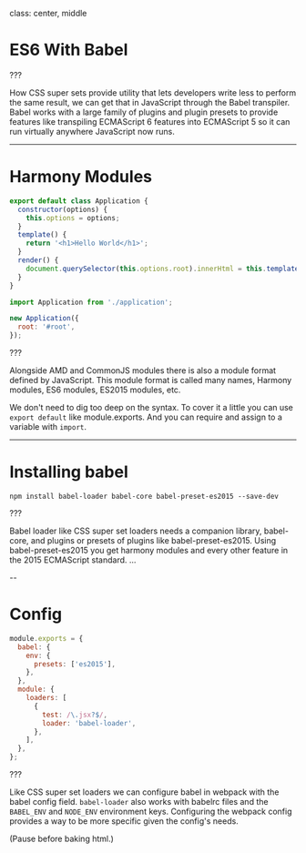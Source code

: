 class: center, middle

# ES6 With Babel

???

How CSS super sets provide utility that lets developers write less to perform the same result, we can get that in JavaScript through the Babel transpiler. Babel works with a large family of plugins and plugin presets to provide features like transpiling ECMAScript 6 features into ECMAScript 5 so it can run virtually anywhere JavaScript now runs.

---

# Harmony Modules

```js
export default class Application {
  constructor(options) {
    this.options = options;
  }
  template() {
    return '<h1>Hello World</h1>';
  }
  render() {
    document.querySelector(this.options.root).innerHtml = this.template();
  }
}
```

```js
import Application from './application';

new Application({
  root: '#root',
});
```

???

Alongside AMD and CommonJS modules there is also a module format defined by JavaScript. This module format is called many names, Harmony modules, ES6 modules, ES2015 modules, etc.

We don't need to dig too deep on the syntax. To cover it a little you can use `export default` like module.exports. And you can require and assign to a variable with `import`.

---

# Installing babel

```shell
npm install babel-loader babel-core babel-preset-es2015 --save-dev
```

???

Babel loader like CSS super set loaders needs a companion library, babel-core, and plugins or presets of plugins like babel-preset-es2015. Using babel-preset-es2015 you get harmony modules and every other feature in the 2015 ECMAScript standard. ...

--

# Config

```js
module.exports = {
  babel: {
    env: {
      presets: ['es2015'],
    },
  },
  module: {
    loaders: [
      {
        test: /\.jsx?$/,
        loader: 'babel-loader',
      },
    ],
  },
};
```

???

Like CSS super set loaders we can configure babel in webpack with the babel config field. `babel-loader` also works with babelrc files and the `BABEL_ENV` and `NODE_ENV` environment keys. Configuring the webpack config provides a way to be more specific given the config's needs.

(Pause before baking html.)

